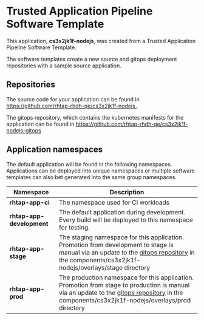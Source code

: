 # Trusted Application Pipeline Software Template

This application, **cs3x2jk1f-nodejs**, was created from a Trusted Application Pipeline Software Template.

The software templates create a new source and gitops deployment repositories with a sample source application. 

## Repositories

The source code for your application can be found in [https://github.com/rhtap-rhdh-qe/cs3x2jk1f-nodejs ](https://github.com/rhtap-rhdh-qe/cs3x2jk1f-nodejs ).
 
The gitops repository, which contains the kubernetes manifests for the application can be found in 
[https://github.com/rhtap-rhdh-qe/cs3x2jk1f-nodejs-gitops ](https://github.com/rhtap-rhdh-qe/cs3x2jk1f-nodejs-gitops ) 

## Application namespaces 

The default application will be found in the following namespaces. Applications can be deployed into unique namespaces or multiple software templates can also bet generated into the same group namespaces.  

|  Namespace   |  Description   |  
| -------- | -------- |
| **rhtap-app-ci** | The namespace used for CI workloads |
| **rhtap-app-development** | The default application during development. Every build will be deployed to this namespace for testing. |
| **rhtap-app-stage** | The staging namespace for this application. Promotion from development to stage is manual via an update to the [gitops repository](https://github.com/rhtap-rhdh-qe/cs3x2jk1f-nodejs-gitops ) in the components/cs3x2jk1f-nodejs/overlays/stage directory |
| **rhtap-app-prod** | The production namespace for this application. Promotion from stage to production is manual via an update to the [gitops repository](https://github.com/rhtap-rhdh-qe/cs3x2jk1f-nodejs-gitops ) in the components/cs3x2jk1f-nodejs/overlays/prod directory |